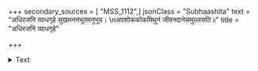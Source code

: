 +++
secondary_sources = [ "MSS_1112",]
jsonClass = "Subhaashita"
text = "अधिरजनि व्याधगृहे सुखमननभूतमनुभूय।  \nअपशोककोकमिथुनं जीवनदानेसमुल्लसति॥"
title = "अधिरजनि व्याधगृहे"

+++

<details><summary>Text</summary>

अधिरजनि व्याधगृहे सुखमननभूतमनुभूय।  
अपशोककोकमिथुनं जीवनदानेसमुल्लसति॥
</details>
